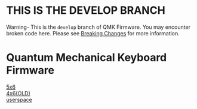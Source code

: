 # THIS IS THE DEVELOP BRANCH

Warning- This is the `develop` branch of QMK Firmware. You may encounter broken code here. Please see [Breaking Changes](https://docs.qmk.fm/#/breaking_changes) for more information.

# Quantum Mechanical Keyboard Firmware

[5x6](https://github.com/kx1999/qmk_firmware/tree/master/keyboards/handwired/dactyl_manuform/5x6/keymaps/kylex)\
[4x6(OLD)](https://github.com/kx1999/qmk_firmware/tree/master/keyboards/handwired/dactyl_manuform/4x6/keymaps/kylex)\
[userspace](https://github.com/kx1999/qmk_firmware/tree/master/users/kylex)
